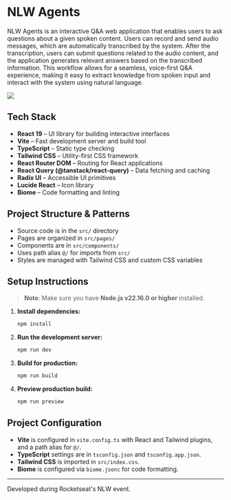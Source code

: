 # NLW Agents

NLW Agents is an interactive Q&A web application that enables users to ask questions about a given spoken content. Users can record and send audio messages, which are automatically transcribed by the system. After the transcription, users can submit questions related to the audio content, and the application generates relevant answers based on the transcribed information. This workflow allows for a seamless, voice-first Q&A experience, making it easy to extract knowledge from spoken input and interact with the system using natural language.

<p alingn="center">
   <img src="https://github.com/user-attachments/assets/4a6c8efe-d13f-4bd6-aa00-6a24070281c5" />
</p>

## Tech Stack

- **React 19** – UI library for building interactive interfaces
- **Vite** – Fast development server and build tool
- **TypeScript** – Static type checking
- **Tailwind CSS** – Utility-first CSS framework
- **React Router DOM** – Routing for React applications
- **React Query (@tanstack/react-query)** – Data fetching and caching
- **Radix UI** – Accessible UI primitives
- **Lucide React** – Icon library
- **Biome** – Code formatting and linting

## Project Structure & Patterns

- Source code is in the `src/` directory
- Pages are organized in `src/pages/`
- Components are in `src/components/`
- Uses path alias `@/` for imports from `src/`
- Styles are managed with Tailwind CSS and custom CSS variables

## Setup Instructions

> **Note**: Make sure you have **Node.js v22.16.0 or higher** installed.

1. **Install dependencies:**
   ```bash
   npm install
   ```
2. **Run the development server:**
   ```bash
   npm run dev
   ```
3. **Build for production:**
   ```bash
   npm run build
   ```
4. **Preview production build:**
   ```bash
   npm run preview
   ```

## Project Configuration

- **Vite** is configured in `vite.config.ts` with React and Tailwind plugins, and a path alias for `@/`.
- **TypeScript** settings are in `tsconfig.json` and `tsconfig.app.json`.
- **Tailwind CSS** is imported in `src/index.css`.
- **Biome** is configured via `biome.jsonc` for code formatting.

---

Developed during Rocketseat's NLW event.
